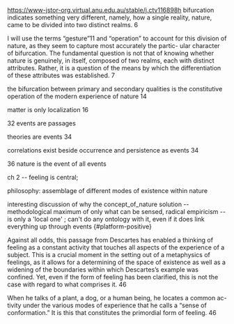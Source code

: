 https://www-jstor-org.virtual.anu.edu.au/stable/j.ctv116898h
bifurcation indicates something very different, namely, how a single reality, nature, came to be divided into two distinct realms. 6

I will use the terms “gesture”11 and “operation” to account for this division of nature, as they seem to capture most accurately the partic- ular character of bifurcation. The fundamental question is not that of knowing whether nature is genuinely, in itself, composed of two realms, each with distinct attributes. Rather, it is a question of the means by which the differentiation of these attributes was established. 7

the bifurcation between primary and secondary qualities is the constitutive operation of the modern experience of nature 14 

matter is only localization 16
    
32 events are passages

theories are events 34

correlations exist beside occurrence and persistence as events 34

36 nature is the event of all events 

ch 2 -- feeling is central;

philosophy: assemblage of different modes of existence within nature

interesting discussion of why the concept_of_nature solution -- methodological maximum  of only what can be sensed, radical empiricism -- is only a 'local one' ; can't do any ontology with it, even if it does link everything up through events {#platform-positive}

Against all odds, this passage from Descartes has enabled a thinking of feeling as a constant activity that touches all aspects of the experience of a subject. This is a crucial moment in the setting out of a metaphysics of feelings, as it allows for a determining of the space of existence as well as a widening of the boundaries within which Descartes’s example was confined. Yet, even if the form of feeling has been clarified, this is not the case with regard to what comprises it. 46

When he talks of a plant, a dog, or a human being, he locates a common ac- tivity under the various modes of experience that he calls a “sense of conformation.” It is this that constitutes the primordial form of feeling. 46
